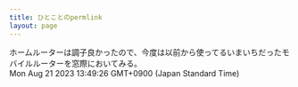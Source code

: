 ```yaml
---
title: ひとことのpermlink
layout: page
---
```

<div class="box" dt="1692593366904">
  ホームルーターは調子良かったので、今度は以前から使ってるいまいちだったモバイルルーターを窓際においてみる。
  <div class="content is-small">Mon Aug 21 2023 13:49:26 GMT+0900 (Japan Standard Time)</div>
</div>